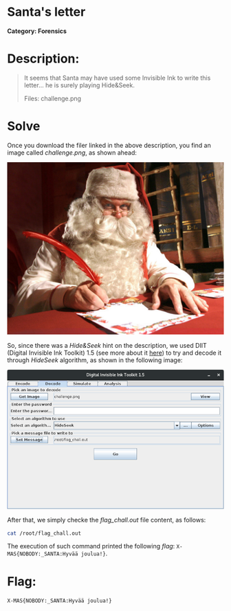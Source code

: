 # Santa's letter

**Category: Forensics**

# Description:
> It seems that Santa may have used some Invisible Ink to write this letter... he is surely playing Hide&Seek.
> 
> Files: challenge.png

# Solve

Once you download the filer linked in the above description, you find an image called *challenge.png*, as shown ahead:

<img src="image1.png">

So, since there was a *Hide&Seek* hint on the description, we used DIIT (Digital Invisible Ink Toolkit) 1.5 (see more about it [here](http://diit.sourceforge.net/)) to try and decode it through *HideSeek* algorithm, as shown in the following image:

<img src="image2.png">

After that, we simply checke the *flag_chall.out* file content, as follows:

```bash
cat /root/flag_chall.out
```

The execution of such command printed the following *flag*: ```X-MAS{NOBODY:_SANTA:Hyvää joulua!}```.

# Flag: 
```X-MAS{NOBODY:_SANTA:Hyvää joulua!}```
